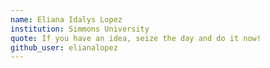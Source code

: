 ```yaml
---
name: Eliana Idalys Lopez
institution: Simmons University
quote: If you have an idea, seize the day and do it now!
github_user: elianalopez
---
```

